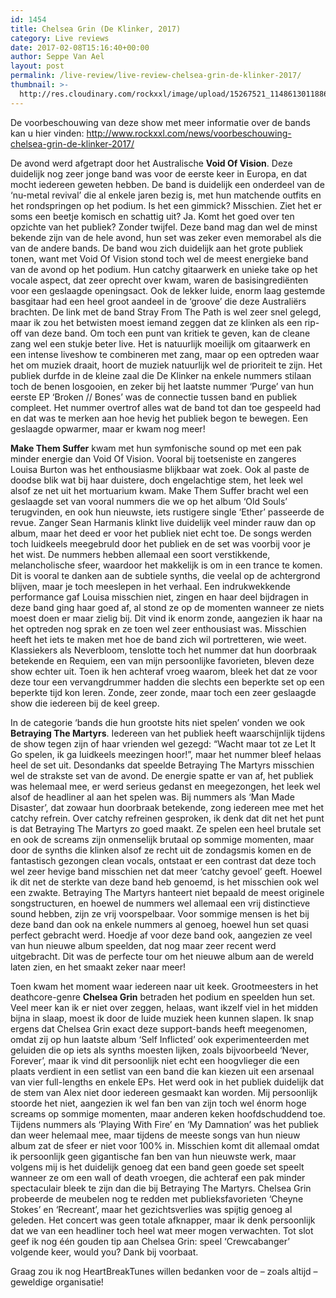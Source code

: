 ```yaml
---
id: 1454
title: Chelsea Grin (De Klinker, 2017)
category: Live reviews
date: 2017-02-08T15:16:40+00:00
author: Seppe Van Ael
layout: post
permalink: /live-review/live-review-chelsea-grin-de-klinker-2017/
thumbnail: >-
  http://res.cloudinary.com/rockxxl/image/upload/15267521_1148613011886525_3477895762962650862_n.jpg
---
```

De voorbeschouwing van deze show met meer informatie over de bands kan u hier vinden: http://www.rockxxl.com/news/voorbeschouwing-chelsea-grin-de-klinker-2017/

De avond werd afgetrapt door het Australische **Void Of Vision**. Deze duidelijk nog zeer jonge band was voor de eerste keer in Europa, en dat mocht iedereen geweten hebben. De band is duidelijk een onderdeel van de ‘nu-metal revival’ die al enkele jaren bezig is, met hun matchende outfits en het rondspringen op het podium. Is het een gimmick? Misschien. Ziet het er soms een beetje komisch en schattig uit? Ja. Komt het goed over ten opzichte van het publiek? Zonder twijfel. Deze band mag dan wel de minst bekende zijn van de hele avond, hun set was zeker even memorabel als die van de andere bands. De band wou zich duidelijk aan het grote publiek tonen, want met Void Of Vision stond toch wel de meest energieke band van de avond op het podium. Hun catchy gitaarwerk en unieke take op het vocale aspect, dat zeer oprecht over kwam, waren de basisingrediënten voor een geslaagde openingsact. Ook de lekker luide, enorm laag gestemde basgitaar had een heel groot aandeel in de ‘groove’ die deze Australiërs brachten. De link met de band Stray From The Path is wel zeer snel gelegd, maar ik zou het betwisten moest iemand zeggen dat ze klinken als een rip-off van deze band. Om toch een punt van kritiek te geven, kan de cleane zang wel een stukje beter live. Het is natuurlijk moeilijk om gitaarwerk en een intense liveshow te combineren met zang, maar op een optreden waar het om muziek draait, hoort de muziek natuurlijk wel de prioriteit te zijn. Het publiek durfde in de kleine zaal die De Klinker na enkele nummers stilaan toch de benen losgooien, en zeker bij het laatste nummer ‘Purge’ van hun eerste EP ‘Broken // Bones’ was de connectie tussen band en publiek compleet. Het nummer overtrof alles wat de band tot dan toe gespeeld had en dat was te merken aan hoe hevig het publiek begon te bewegen. Een geslaagde opwarmer, maar er kwam nog meer!

**Make Them Suffer** kwam met hun symfonische sound op met een pak minder energie dan Void Of Vision. Vooral bij toetseniste en zangeres Louisa Burton was het enthousiasme blijkbaar wat zoek. Ook al paste de doodse blik wat bij haar duistere, doch engelachtige stem, het leek wel alsof ze net uit het mortuarium kwam. Make Them Suffer bracht wel een geslaagde set van vooral nummers die we op het album ‘Old Souls’ terugvinden, en ook hun nieuwste, iets rustigere single ‘Ether’ passeerde de revue. Zanger Sean Harmanis klinkt live duidelijk veel minder rauw dan op album, maar het deed er voor het publiek niet echt toe. De songs werden toch luidkeels meegebruld door het publiek en de set was voorbij voor je het wist. De nummers hebben allemaal een soort verstikkende, melancholische sfeer, waardoor het makkelijk is om in een trance te komen. Dit is vooral te danken aan de subtiele synths, die veelal op de achtergrond blijven, maar je toch meeslepen in het verhaal. Een indrukwekkende performance gaf Louisa misschien niet, zingen en haar deel bijdragen in deze band ging haar goed af, al stond ze op de momenten wanneer ze niets moest doen er maar zielig bij. Dit vind ik enorm zonde, aangezien ik haar na het optreden nog sprak en ze toen wel zeer enthousiast was. Misschien heeft het iets te maken met hoe de band zich wil portretteren, wie weet. Klassiekers als Neverbloom, tenslotte toch het nummer dat hun doorbraak betekende en Requiem, een van mijn persoonlijke favorieten, bleven deze show echter uit. Toen ik hen achteraf vroeg waarom, bleek het dat ze voor deze tour een vervangdrummer hadden die slechts een beperkte set op een beperkte tijd kon leren. Zonde, zeer zonde, maar toch een zeer geslaagde show die iedereen bij de keel greep.

In de categorie ‘bands die hun grootste hits niet spelen’ vonden we ook **Betraying The Martyrs**. Iedereen van het publiek heeft waarschijnlijk tijdens de show tegen zijn of haar vrienden wel gezegd: “Wacht maar tot ze Let It Go spelen, ik ga luidkeels meezingen hoor!”, maar het nummer bleef helaas heel de set uit. Desondanks dat speelde Betraying The Martyrs misschien wel de strakste set van de avond. De energie spatte er van af, het publiek was helemaal mee, er werd serieus gedanst en meegezongen, het leek wel alsof de headliner al aan het spelen was. Bij nummers als ‘Man Made Disaster’, dat zowaar hun doorbraak betekende, zong iedereen mee met het catchy refrein. Over catchy refreinen gesproken, ik denk dat dit net het punt is dat Betraying The Martyrs zo goed maakt. Ze spelen een heel brutale set en ook de screams zijn onmenselijk brutaal op sommige momenten, maar door de synths die klinken alsof ze recht uit de zondagsmis komen en de fantastisch gezongen clean vocals, ontstaat er een contrast dat deze toch wel zeer hevige band misschien net dat meer ‘catchy gevoel’ geeft. Hoewel ik dit net de sterkte van deze band heb genoemd, is het misschien ook wel een zwakte. Betraying The Martyrs hanteert niet bepaald de meest originele songstructuren, en hoewel de nummers wel allemaal een vrij distinctieve sound hebben, zijn ze vrij voorspelbaar. Voor sommige mensen is het bij deze band dan ook na enkele nummers al genoeg, hoewel hun set quasi perfect gebracht werd. Hoedje af voor deze band ook, aangezien ze veel van hun nieuwe album speelden, dat nog maar zeer recent werd uitgebracht. Dit was de perfecte tour om het nieuwe album aan de wereld laten zien, en het smaakt zeker naar meer!

Toen kwam het moment waar iedereen naar uit keek. Grootmeesters in het deathcore-genre **Chelsea Grin** betraden het podium en speelden hun set. Veel meer kan ik er niet over zeggen, helaas, want ikzelf viel in het midden bijna in slaap, moest ik door de luide muziek heen kunnen slapen. Ik snap ergens dat Chelsea Grin exact deze support-bands heeft meegenomen, omdat zij op hun laatste album ‘Self Inflicted’ ook experimenteerden met geluiden die op iets als synths moesten lijken, zoals bijvoorbeeld ‘Never, Forever’, maar ik vind dit persoonlijk niet echt een hoogvlieger die een plaats verdient in een setlist van een band die kan kiezen uit een arsenaal van vier full-lengths en enkele EPs. Het werd ook in het publiek duidelijk dat de stem van Alex niet door iedereen gesmaakt kan worden. Mij persoonlijk stoorde het niet, aangezien ik wel fan ben van zijn toch wel énorm hoge screams op sommige momenten, maar anderen keken hoofdschuddend toe. Tijdens nummers als ‘Playing With Fire’ en ‘My Damnation’ was het publiek dan weer helemaal mee, maar tijdens de meeste songs van hun nieuw album zat de sfeer er niet voor 100% in. Misschien komt dit allemaal omdat ik persoonlijk geen gigantische fan ben van hun nieuwste werk, maar volgens mij is het duidelijk genoeg dat een band geen goede set speelt wanneer ze om een wall of death vroegen, die achteraf een pak minder spectaculair bleek te zijn dan die bij Betraying The Martyrs. Chelsea Grin probeerde de meubelen nog te redden met publieksfavorieten ‘Cheyne Stokes’ en ‘Recreant’, maar het gezichtsverlies was spijtig genoeg al geleden. Het concert was geen totale afknapper, maar ik denk persoonlijk dat we van een headliner toch heel wat meer mogen verwachten. Tot slot geef ik nog één gouden tip aan Chelsea Grin: speel ‘Crewcabanger’ volgende keer, would you? Dank bij voorbaat.

Graag zou ik nog HeartBreakTunes willen bedanken voor de – zoals altijd – geweldige organisatie!
